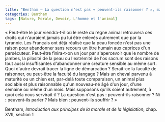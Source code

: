 ```yaml
---
title: "Bentham – La question n'est pas « peuvent-ils raisonner ? », mais « peuvent-ils souffrir ? »"
categories: Bentham
tags: [Nature, Morale, Devoir, L'homme et l'animal]
---
```


« Peut-être le jour viendra-t-il où le reste du règne animal retrouvera ces droits qui n'auraient jamais pu lui être enlevés autrement que par la tyrannie. Les Français ont déjà réalisé que la peau foncée n'est pas une raison pour abandonner sans recours un être humain aux caprices d'un persécuteur. Peut-être finira-t-on un jour par s'apercevoir que le nombre de jambes, la pilosité de la peau ou l'extrémité de l'os sacrum sont des raisons tout aussi insuffisantes d'abandonner une créature sensible au même sort. Quoi d'autre devrait tracer la ligne de démarcation ? Serait-ce la faculté de raisonner, ou peut-être la faculté du langage ? Mais un cheval parvenu à maturité ou un chien est, par-delà toute comparaison, un animal plus sociable et plus raisonnable qu'un nouveau-né âgé d'un jour, d'une semaine ou même d'un mois. Mais supposons qu'ils soient autrement, à quoi cela nous servirait-il ? La question n'est pas : peuvent-ils raisonner ? Ni : peuvent-ils parler ? Mais bien : peuvent-ils souffrir ? »

Bentham, _Introduction aux principes de la morale et de la législation_, chap. XVII, section 1